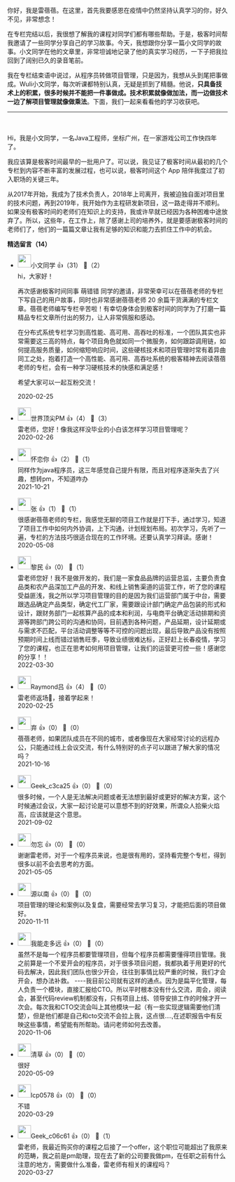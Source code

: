 你好，我是雷蓓蓓。在这里，首先我要感恩在疫情中仍然坚持认真学习的你，好久不见，非常想念！

在专栏完结以后，我很想了解我的课程对同学们都有哪些帮助。于是，极客时间帮我邀请了一些同学分享自己的学习故事。今天，我想跟你分享一篇小文同学的故事。小文同学在他的文章里，非常坦诚地记录了他的真实学习经历，一下子把我拉回到了阔别已久的录音笔前。

我在专栏结束语中说过，从程序员转做项目管理，只是因为，我想从头到尾把事做成。Wuli小文同学，每次听课都特别认真，无疑是抓到了精髓。他说，**只具备技术上的积累，很多时候并不能把一件事做成。技术积累就像做加法，而一边做技术一边了解项目管理就像做乘法**。下面，我们一起来看看他的学习收获吧。

* * *

　

Hi，我是小文同学，一名Java工程师，坐标广州，在一家游戏公司工作快四年了。

我应该算是极客时间最早的一批用户了。可以说，我见证了极客时间从最初的几个专栏到内容不断丰富的发展过程，也可以说，极客时间这个 App 陪伴我度过了初入职场的关键三年。

从2017年开始，我成为了技术负责人，2018年上司离开，我被迫独自面对项目里的技术问题，再到2019年，我开始作为主程研发新项目，这一路走得并不顺利。如果没有极客时间的老师们在知识上的支持，我或许早就已经因为各种困难中途放弃了。所以，这些年，在工作上，除了感谢上司的培养外，就是要感谢极客时间的老师们了，他们的一篇篇文章让我有足够的知识和能力去抓住工作中的机会。
<div><strong>精选留言（14）</strong></div><ul>
<li><img src="https://static001.geekbang.org/account/avatar/00/0f/49/a5/e4c1c2d4.jpg" width="30px"><span>小文同学</span> 👍（31） 💬（2）<div>hi，大家好！

再次感谢极客时间同事 萌错错 同学的邀请，非常荣幸可以在蓓蓓老师的专栏下写自己的用户故事，同时也非常感谢蓓蓓老师 20 余篇干货满满的专栏文章。蓓蓓老师编写专栏辛苦啦！有幸切身体会到极客时间的同学为了打磨一篇精品专栏文章所付出的努力，让人非常佩服和感动。

在分布式系统专栏学习到高性能、高可用、高吞吐的标准，一个团队其实也非常需要这三高的特点，每个项目角色就如同一个微服务，如何跟踪调用链，如何提高服务质量，如何缩短响应时间，这些硬核技术和项目管理时常有着异曲同工之处，抱着打造一个高性能、高可用、高吞吐系统的极客精神去阅读蓓蓓老师的专栏，会有一种学习硬核技术的快感和满足感！

希望大家可以一起互粉交流！
</div>2020-02-25</li><br/><li><img src="http://thirdwx.qlogo.cn/mmopen/vi_32/4sHk90YEdtTO85WbRcdV8ic7J1hzcq6Nec8bRSxaqs6PzS60FzBe9OgL1EblwLnV7Ko26cwM2Xl12VjiboZGuRZA/132" width="30px"><span>世界顶尖PM</span> 👍（4） 💬（3）<div>雷老师，您好！像我这样没毕业的小白该怎样学习项目管理呢？</div>2020-02-26</li><br/><li><img src="https://static001.geekbang.org/account/avatar/00/11/71/f5/21649805.jpg" width="30px"><span>怀恋你</span> 👍（2） 💬（1）<div>同样作为java程序员，这三年感觉自己提升有限，而且对程序逐渐失去了兴趣，想转pm，不知道咋办</div>2021-10-21</li><br/><li><img src="http://thirdwx.qlogo.cn/mmopen/vi_32/yNiaZS0TNFIMcOOSicBs1Rcwey1BzIIXDtDsu7jjyVJiaCFvrsTsaPMQ36hicgcS5SSSxhk6ribp0no79h4C5k3qq4g/132" width="30px"><span>张</span> 👍（1） 💬（1）<div>      很感谢蓓蓓老师的专栏，我感觉无聊的项目工作就是打下手，通过学习，知道了项目工作中如何内外协调，上下沟通，计划规划布局。初次学习，先听了一遍，专栏的方法技巧很适合现在的工作环境。还要认真学习拜读。感谢！
</div>2020-05-08</li><br/><li><img src="https://static001.geekbang.org/account/avatar/00/2c/d1/66/b2d381f2.jpg" width="30px"><span>黎民</span> 👍（0） 💬（1）<div>雷老师您好！我不是做开发的，我们是一家食品品牌的运营总监，主要负责食品类和农产品深加工产品的开发、和线上销售渠道的运营工作，听了您的课程受益匪浅，我之所以学习项目管理的目的是因为我们运营部门属于中台，需要跟选品确定产品类型，确定代工厂家，需要跟设计部门确定产品包装的形式和设计，跟财务部门一起核算产品的成本和利润，与电商平台确定活动排期和资源等跨部门跨公司的沟通和协同，目前遇到各种问题，产品延期，设计延期或与需求不匹配，平台活动调整等等不可控的问题出现，最后导致产品没有按照预期时间上线而错过销售旺季，导致业绩很难达标，正好赶上长春疫情，学习了您的课程，也正在思考如何用项目管理，让我们的运营更可控一些！感谢您的分享！！</div>2022-03-30</li><br/><li><img src="https://static001.geekbang.org/account/avatar/00/18/22/97/7a1c4031.jpg" width="30px"><span>Raymond吕</span> 👍（4） 💬（0）<div>雷老师返场👏，接着学起来！</div>2020-02-25</li><br/><li><img src="http://thirdwx.qlogo.cn/mmopen/vi_32/THkFNC52F0kYs2XI1fwxOvEPtZ8P6VFXzRSSBqCuw9ytdvkFOUahj6LjdiaJbgMRBibw5W1kibmtxibzEmhia52ZI8w/132" width="30px"><span>弃</span> 👍（0） 💬（0）<div>蓓蓓老师，如果团队成员在不同的城市，或者像现在大家经常讨论的远程办公，只能通过线上会议交流，有什么特别好的点子可以跟进了解大家的情况吗？</div>2021-10-16</li><br/><li><img src="https://thirdwx.qlogo.cn/mmopen/vi_32/Q0j4TwGTfTJBYrrYCj4voo5C68bBwkSssFmPicHXB6qS7p1olL9wUtibhL3T8RUb8zlpDUJqJB3oLgaa9EhwoWag/132" width="30px"><span>Geek_c3ca25</span> 👍（0） 💬（0）<div>很多时候，一个人是无法解决问题或者无法想到最好或更好的解决方案，这个时候通过会议，大家一起讨论是可以意想不到的好效果，所谓众人拾柴火焰高，应该就是这个意思。</div>2021-09-02</li><br/><li><img src="https://static001.geekbang.org/account/avatar/00/21/7c/bf/475808eb.jpg" width="30px"><span>勿忘</span> 👍（0） 💬（0）<div>谢谢雷老师，对于一个程序员来说，也是很有用的，坚持看完整个专栏，得到很多以前不会去思考的方面。</div>2021-05-05</li><br/><li><img src="https://static001.geekbang.org/account/avatar/00/1b/ab/aa/4f20691d.jpg" width="30px"><span>源以南</span> 👍（0） 💬（0）<div>项目管理的理论和案例以及复盘，需要经常去学习复习，才能把后面的项目做好。</div>2020-11-11</li><br/><li><img src="https://static001.geekbang.org/account/avatar/00/12/ed/91/1d332031.jpg" width="30px"><span>我能走多远</span> 👍（0） 💬（0）<div>虽然不是每一个程序员都要管理项目，但每个程序员都需要懂得项目管理。我之前算是一个不爱开会的程序员，对于很多项目问题，我都执着于用更好的代码去解决，因此我们团队也很少开会，往往到事情比较严重的时候，我们才会开会，想办法补救。
----我目前公司就有这样的通点。因为是扁平化管理，每人负责一个模块，直接汇报给CTO。所以平时根本没有什么交流，周会，阅读会，甚至代码review机制都没有，只有项目上线、领导安排工作的时候才开一次会。每次我和CTO交流会叫上其他模块一起（有一些实现逻辑需要他们清楚），但是他们都是自己和cto交流不会拉上我，这点很....,在述职报告中有反映这些事情，希望能有所帮助。请问老师如何去改善。</div>2020-11-06</li><br/><li><img src="https://static001.geekbang.org/account/avatar/00/1a/3d/4a/0fb8518b.jpg" width="30px"><span>清草</span> 👍（0） 💬（0）<div>很好</div>2020-05-09</li><br/><li><img src="https://static001.geekbang.org/account/avatar/00/17/cc/21/e3c45732.jpg" width="30px"><span>lcp0578</span> 👍（0） 💬（0）<div>不错</div>2020-03-29</li><br/><li><img src="" width="30px"><span>Geek_c06c61</span> 👍（0） 💬（1）<div>雷老师，我最近购买你的课程之后接了一个offer，这个职位可能超出了我原来的范畴，我之前是pm助理，现在去了新的公司要我做pm，在任职之前有什么注意的地方，需要做什么准备，雷老师有相关的课程吗？</div>2020-03-27</li><br/>
</ul>